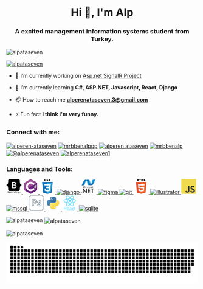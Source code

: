 <h1 align="center">Hi 👋, I'm Alp</h1>
<h3 align="center">A excited management information systems student from Turkey.</h3>

<p align="left"> <img src="https://komarev.com/ghpvc/?username=alpataseven&label=Profile%20views&color=0e75b6&style=flat" alt="alpataseven" /> </p>

<p align="left"> <a href="https://github.com/ryo-ma/github-profile-trophy"><img src="https://github-profile-trophy.vercel.app/?username=alpataseven" alt="alpataseven" /></a> </p>

- 🔭 I’m currently working on [Asp.net SignalR Project](https://github.com/alpataseven/MySignalRProject)

- 🌱 I’m currently learning **C#, ASP.NET, Javascript, React, Django**

- 📫 How to reach me **alperenataseven.3@gmail.com**

- ⚡ Fun fact **I think i'm very funny.**

<h3 align="left">Connect with me:</h3>
<p align="left">
<a href="https://codepen.io/alperen-ataseven" target="blank"><img align="center" src="https://raw.githubusercontent.com/rahuldkjain/github-profile-readme-generator/master/src/images/icons/Social/codepen.svg" alt="alperen-ataseven" height="30" width="40" /></a>
<a href="https://twitter.com/mrbbenalppp" target="blank"><img align="center" src="https://raw.githubusercontent.com/rahuldkjain/github-profile-readme-generator/master/src/images/icons/Social/twitter.svg" alt="mrbbenalppp" height="30" width="40" /></a>
<a href="https://linkedin.com/in/alperen-ataseven12" target="blank"><img align="center" src="https://raw.githubusercontent.com/rahuldkjain/github-profile-readme-generator/master/src/images/icons/Social/linked-in-alt.svg" alt="alperen ataseven" height="30" width="40" /></a>
<a href="https://instagram.com/mrbbenalpp" target="blank"><img align="center" src="https://raw.githubusercontent.com/rahuldkjain/github-profile-readme-generator/master/src/images/icons/Social/instagram.svg" alt="mrbbenalp" height="30" width="40" /></a>
<a href="https://medium.com/@alperenataseven" target="blank"><img align="center" src="https://raw.githubusercontent.com/rahuldkjain/github-profile-readme-generator/master/src/images/icons/Social/medium.svg" alt="@alperenataseven" height="30" width="40" /></a>
<a href="https://www.hackerrank.com/alperenataseven1" target="blank"><img align="center" src="https://raw.githubusercontent.com/rahuldkjain/github-profile-readme-generator/master/src/images/icons/Social/hackerrank.svg" alt="alperenataseven1" height="30" width="40" /></a>
</p>

<h3 align="left">Languages and Tools:</h3>
<p align="left"> <a href="https://getbootstrap.com" target="_blank" rel="noreferrer"> <img src="https://raw.githubusercontent.com/devicons/devicon/master/icons/bootstrap/bootstrap-plain-wordmark.svg" alt="bootstrap" width="40" height="40"/> </a> <a href="https://www.w3schools.com/cs/" target="_blank" rel="noreferrer"> <img src="https://raw.githubusercontent.com/devicons/devicon/master/icons/csharp/csharp-original.svg" alt="csharp" width="40" height="40"/> </a> <a href="https://www.w3schools.com/css/" target="_blank" rel="noreferrer"> <img src="https://raw.githubusercontent.com/devicons/devicon/master/icons/css3/css3-original-wordmark.svg" alt="css3" width="40" height="40"/> </a> <a href="https://www.djangoproject.com/" target="_blank" rel="noreferrer"> <img src="https://cdn.worldvectorlogo.com/logos/django.svg" alt="django" width="40" height="40"/> </a> <a href="https://dotnet.microsoft.com/" target="_blank" rel="noreferrer"> <img src="https://raw.githubusercontent.com/devicons/devicon/master/icons/dot-net/dot-net-original-wordmark.svg" alt="dotnet" width="40" height="40"/> </a> <a href="https://www.figma.com/" target="_blank" rel="noreferrer"> <img src="https://www.vectorlogo.zone/logos/figma/figma-icon.svg" alt="figma" width="40" height="40"/> </a> <a href="https://git-scm.com/" target="_blank" rel="noreferrer"> <img src="https://www.vectorlogo.zone/logos/git-scm/git-scm-icon.svg" alt="git" width="40" height="40"/> </a> <a href="https://www.w3.org/html/" target="_blank" rel="noreferrer"> <img src="https://raw.githubusercontent.com/devicons/devicon/master/icons/html5/html5-original-wordmark.svg" alt="html5" width="40" height="40"/> </a> <a href="https://www.adobe.com/in/products/illustrator.html" target="_blank" rel="noreferrer"> <img src="https://www.vectorlogo.zone/logos/adobe_illustrator/adobe_illustrator-icon.svg" alt="illustrator" width="40" height="40"/> </a> <a href="https://developer.mozilla.org/en-US/docs/Web/JavaScript" target="_blank" rel="noreferrer"> <img src="https://raw.githubusercontent.com/devicons/devicon/master/icons/javascript/javascript-original.svg" alt="javascript" width="40" height="40"/> </a> <a href="https://www.microsoft.com/en-us/sql-server" target="_blank" rel="noreferrer"> <img src="https://www.svgrepo.com/show/303229/microsoft-sql-server-logo.svg" alt="mssql" width="40" height="40"/> </a> <a href="https://www.photoshop.com/en" target="_blank" rel="noreferrer"> <img src="https://raw.githubusercontent.com/devicons/devicon/master/icons/photoshop/photoshop-line.svg" alt="photoshop" width="40" height="40"/> </a> <a href="https://www.python.org" target="_blank" rel="noreferrer"> <img src="https://raw.githubusercontent.com/devicons/devicon/master/icons/python/python-original.svg" alt="python" width="40" height="40"/> </a> <a href="https://reactjs.org/" target="_blank" rel="noreferrer"> <img src="https://raw.githubusercontent.com/devicons/devicon/master/icons/react/react-original-wordmark.svg" alt="react" width="40" height="40"/> </a> <a href="https://www.sqlite.org/" target="_blank" rel="noreferrer"> <img src="https://www.vectorlogo.zone/logos/sqlite/sqlite-icon.svg" alt="sqlite" width="40" height="40"/> </a> </p>

<p><img align="left" src="https://github-readme-stats.vercel.app/api/top-langs?username=alpataseven&show_icons=true&locale=en&layout=compact" alt="alpataseven" /></p>

<p>&nbsp;<img align="center" src="https://github-readme-stats.vercel.app/api?username=alpataseven&show_icons=true&locale=en" alt="alpataseven" /></p>

<p><img align="center" src="https://github-readme-streak-stats.herokuapp.com/?user=alpataseven&" alt="alpataseven" /></p>

<picture>
  <source media="(prefers-color-scheme: dark)" srcset="https://raw.githubusercontent.com/alpataseven/alpataseven/output/github-contribution-grid-snake-dark.svg">
  <source media="(prefers-color-scheme: light)" srcset="https://raw.githubusercontent.com/alpataseven/alpataseven/output/github-contribution-grid-snake.svg">
  <img alt="github contribution grid snake animation" src="https://raw.githubusercontent.com/alpataseven/alpataseven/output/github-contribution-grid-snake.svg">
</picture>
